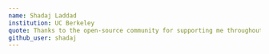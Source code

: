 ```yaml
---
name: Shadaj Laddad
institution: UC Berkeley
quote: Thanks to the open-source community for supporting me throughout my journey!
github_user: shadaj
---
```

